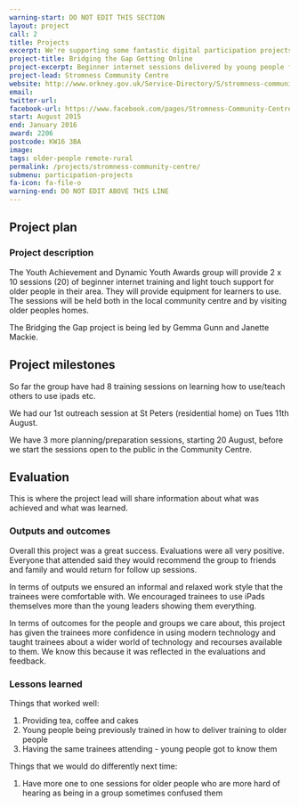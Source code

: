 ```yaml
---
warning-start: DO NOT EDIT THIS SECTION
layout: project
call: 2
title: Projects
excerpt: We're supporting some fantastic digital participation projects. Here are their stories.
project-title: Bridging the Gap Getting Online
project-excerpt: Beginner internet sessions delivered by young people for older people in the community
project-lead: Stromness Community Centre
website: http://www.orkney.gov.uk/Service-Directory/S/stromness-community-centre.htm
email:
twitter-url:
facebook-url: https://www.facebook.com/pages/Stromness-Community-Centre/264232613624581
start: August 2015
end: January 2016
award: 2206
postcode: KW16 3BA
image:
tags: older-people remote-rural
permalink: /projects/stromness-community-centre/
submenu: participation-projects
fa-icon: fa-file-o
warning-end: DO NOT EDIT ABOVE THIS LINE
---
```


## Project plan

### Project description

The Youth Achievement and Dynamic Youth Awards group will provide 2 x 10 sessions (20) of beginner internet training and light touch support for older people in their area. They will provide equipment for learners to use. The sessions will be held both in the local community centre and by visiting older peoples homes.

The Bridging the Gap project is being led by Gemma Gunn and Janette Mackie.

## Project milestones

So far the group have had 8 training sessions on learning how to use/teach others to use ipads etc.

We had our 1st outreach session at St Peters (residential home) on Tues 11th August.

We have 3 more planning/preparation sessions, starting 20 August, before we start the sessions open to the public in the Community Centre.



## Evaluation

This is where the project lead will share information about what was achieved and what was learned.

### Outputs and outcomes

Overall this project was a great success. Evaluations were all very positive. Everyone that attended said they would recommend the group to friends and family and would return for follow up sessions.

In terms of outputs we ensured an informal and relaxed work style that the trainees were comfortable with. We encouraged trainees to use iPads themselves more than the young leaders showing them everything.

In terms of outcomes for the people and groups we care about, this project has given the trainees more confidence in using modern technology and taught trainees about a wider world of technology and recourses available to them. We know this because it was reflected in the evaluations and feedback.

### Lessons learned

Things that worked well:

1. Providing tea, coffee and cakes
2. Young people being previously trained in how to deliver training to older people
3. Having the same trainees attending - young people got to know them

Things that we would do differently next time:

1. Have more one to one sessions for older people who are more hard of hearing as being in a group sometimes confused them
